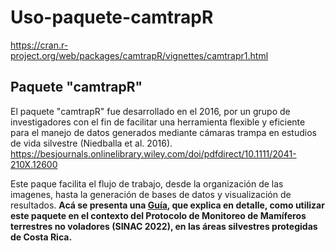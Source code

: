 # Uso-paquete-camtrapR
https://cran.r-project.org/web/packages/camtrapR/vignettes/camtrapr1.html
## Paquete "camtrapR"

El paquete "camtrapR" fue desarrollado en el 2016, por un grupo de investigadores con el fin de facilitar una herramienta flexible y eficiente para el manejo de datos generados mediante cámaras trampa en estudios de vida silvestre (Niedballa et al. 2016). <https://besjournals.onlinelibrary.wiley.com/doi/pdfdirect/10.1111/2041-210X.12600>

Este paque facilita el flujo de trabajo, desde la organización de las imagenes, hasta la generación de bases de datos y visualización de resultados. **Acá se presenta una [Guía](camtrapR.pdf), que explica en detalle, como utilizar este paquete en el contexto del Protocolo de Monitoreo de Mamíferos terrestres no voladores (SINAC 2022), en las áreas silvestres protegidas de Costa Rica.**
